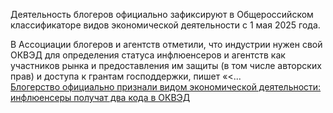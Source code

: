 <!--2025-03-23 12:20:44-->
<div class="yb">
  <div class="rss smaller1 habr"><p>Деятельность блогеров официально зафиксируют в Общероссийском классификаторе видов экономической деятельности с 1 мая 2025 года. </p><p>В Ассоциации блогеров и агентств отметили, что индустрии нужен свой ОКВЭД для определения статуса инфлюенсеров и агентств как участников рынка и предоставления им защиты (в том числе авторских прав) и доступа к грантам господдержки, пишет «<... <br><a class="light" href="https://habr.com/ru/news/893520/?utm_source=habrahabr&utm_medium=rss&utm_campaign=893520">Блогерство официально признали видом экономической деятельности: инфлюенсеры получат два кода в ОКВЭД</a></div>
</div>
